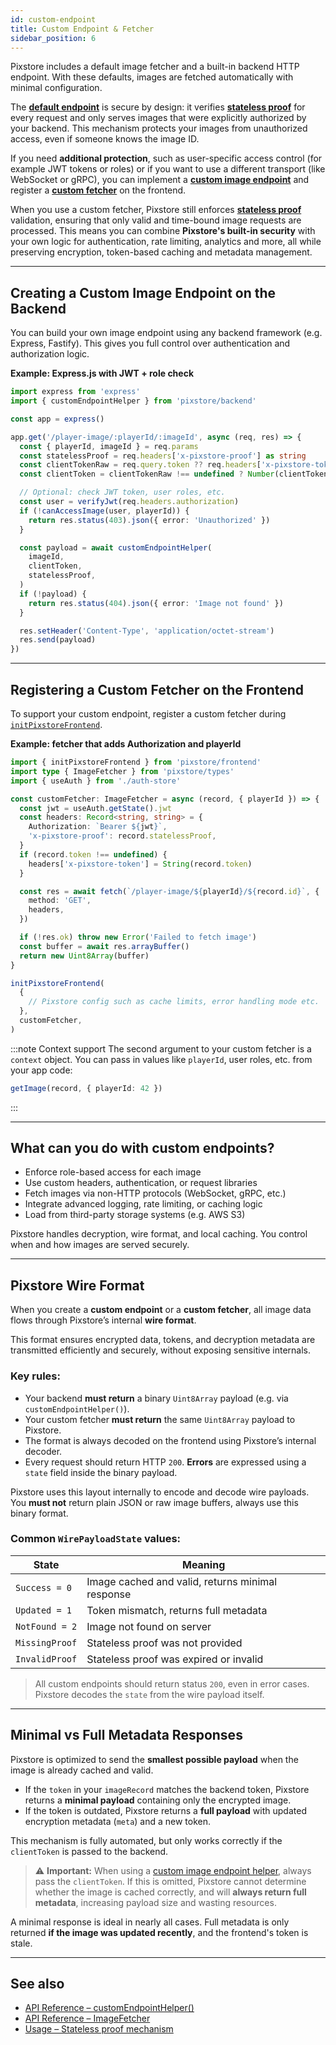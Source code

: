 ```yaml
---
id: custom-endpoint
title: Custom Endpoint & Fetcher
sidebar_position: 6
---
```


Pixstore includes a default image fetcher and a built-in backend HTTP endpoint.
With these defaults, images are fetched automatically with minimal configuration.

The [**default endpoint**](/docs/usage/default-endpoint) is secure by design: it verifies [**stateless proof**](/docs/usage/integration#stateless-proof-mechanism) for every request and only serves images that were explicitly authorized by your backend.
This mechanism protects your images from unauthorized access, even if someone knows the image ID.

If you need **additional protection**, such as user-specific access control (for example JWT tokens or roles) or if you want to use a different transport (like WebSocket or gRPC),
you can implement a [**custom image endpoint**](/docs/api-reference/backend/custom-endpoint#customendpointhelper) and register a [**custom fetcher**](/docs/api-reference/types#imagefetcher) on the frontend.

When you use a custom fetcher, Pixstore still enforces [**stateless proof**](/docs/usage/integration#stateless-proof-mechanism) validation,
ensuring that only valid and time-bound image requests are processed.
This means you can combine **Pixstore's built-in security** with your own logic for authentication, rate limiting, analytics and more, all while preserving encryption, token-based caching and metadata management.

---

## Creating a Custom Image Endpoint on the Backend

You can build your own image endpoint using any backend framework (e.g. Express, Fastify).
This gives you full control over authentication and authorization logic.

**Example: Express.js with JWT + role check**

```ts
import express from 'express'
import { customEndpointHelper } from 'pixstore/backend'

const app = express()

app.get('/player-image/:playerId/:imageId', async (req, res) => {
  const { playerId, imageId } = req.params
  const statelessProof = req.headers['x-pixstore-proof'] as string
  const clientTokenRaw = req.query.token ?? req.headers['x-pixstore-token']
  const clientToken = clientTokenRaw !== undefined ? Number(clientTokenRaw) : 0

  // Optional: check JWT token, user roles, etc.
  const user = verifyJwt(req.headers.authorization)
  if (!canAccessImage(user, playerId)) {
    return res.status(403).json({ error: 'Unauthorized' })
  }

  const payload = await customEndpointHelper(
    imageId,
    clientToken,
    statelessProof,
  )
  if (!payload) {
    return res.status(404).json({ error: 'Image not found' })
  }

  res.setHeader('Content-Type', 'application/octet-stream')
  res.send(payload)
})
```

---

## Registering a Custom Fetcher on the Frontend

To support your custom endpoint, register a custom fetcher during [`initPixstoreFrontend`](/docs/api-reference/frontend/initialization#initpixstorefrontend).

**Example: fetcher that adds Authorization and playerId**

```ts
import { initPixstoreFrontend } from 'pixstore/frontend'
import type { ImageFetcher } from 'pixstore/types'
import { useAuth } from './auth-store'

const customFetcher: ImageFetcher = async (record, { playerId }) => {
  const jwt = useAuth.getState().jwt
  const headers: Record<string, string> = {
    Authorization: `Bearer ${jwt}`,
    'x-pixstore-proof': record.statelessProof,
  }
  if (record.token !== undefined) {
    headers['x-pixstore-token'] = String(record.token)
  }

  const res = await fetch(`/player-image/${playerId}/${record.id}`, {
    method: 'GET',
    headers,
  })

  if (!res.ok) throw new Error('Failed to fetch image')
  const buffer = await res.arrayBuffer()
  return new Uint8Array(buffer)
}

initPixstoreFrontend(
  {
    // Pixstore config such as cache limits, error handling mode etc.
  },
  customFetcher,
)
```

:::note Context support
The second argument to your custom fetcher is a `context` object.
You can pass in values like `playerId`, user roles, etc. from your app code:

```ts
getImage(record, { playerId: 42 })
```

:::

---

## What can you do with custom endpoints?

- Enforce role-based access for each image
- Use custom headers, authentication, or request libraries
- Fetch images via non-HTTP protocols (WebSocket, gRPC, etc.)
- Integrate advanced logging, rate limiting, or caching logic
- Load from third-party storage systems (e.g. AWS S3)

Pixstore handles decryption, wire format, and local caching.
You control when and how images are served securely.

---

## Pixstore Wire Format

When you create a **custom endpoint** or a **custom fetcher**, all image data flows through Pixstore’s internal **wire format**.

This format ensures encrypted data, tokens, and decryption metadata are transmitted efficiently and securely, without exposing sensitive internals.

### Key rules:

- Your backend **must return** a binary `Uint8Array` payload (e.g. via `customEndpointHelper()`).
- Your custom fetcher **must return** the same `Uint8Array` payload to Pixstore.
- The format is always decoded on the frontend using Pixstore’s internal decoder.
- Every request should return HTTP `200`. **Errors** are expressed using a `state` field inside the binary payload.

Pixstore uses this layout internally to encode and decode wire payloads. You **must not** return plain JSON or raw image buffers, always use this binary format.

### Common `WirePayloadState` values:

| State          | Meaning                                          |
| -------------- | ------------------------------------------------ |
| `Success = 0`  | Image cached and valid, returns minimal response |
| `Updated = 1`  | Token mismatch, returns full metadata            |
| `NotFound = 2` | Image not found on server                        |
| `MissingProof` | Stateless proof was not provided                 |
| `InvalidProof` | Stateless proof was expired or invalid           |

> All custom endpoints should return status `200`, even in error cases. Pixstore decodes the `state` from the wire payload itself.

---

## Minimal vs Full Metadata Responses

Pixstore is optimized to send the **smallest possible payload** when the image is already cached and valid.

- If the `token` in your `imageRecord` matches the backend token, Pixstore returns a **minimal payload** containing only the encrypted image.
- If the token is outdated, Pixstore returns a **full payload** with updated encryption metadata (`meta`) and a new token.

This mechanism is fully automated, but only works correctly if the `clientToken` is passed to the backend.

> ⚠️ **Important:** When using a [custom image endpoint helper](/docs/api-reference/backend/custom-endpoint#customendpointhelper), always pass the `clientToken`.
> If this is omitted, Pixstore cannot determine whether the image is cached correctly, and will **always return full metadata**, increasing payload size and wasting resources.

A minimal response is ideal in nearly all cases.
Full metadata is only returned **if the image was updated recently**, and the frontend's token is stale.

---

## See also

- [API Reference – customEndpointHelper()](/docs/api-reference/backend/custom-endpoint)
- [API Reference – ImageFetcher](/docs/api-reference/frontend/initialization#imagefetcher)
- [Usage – Stateless proof mechanism](/docs/usage/integration#stateless-proof-mechanism)
